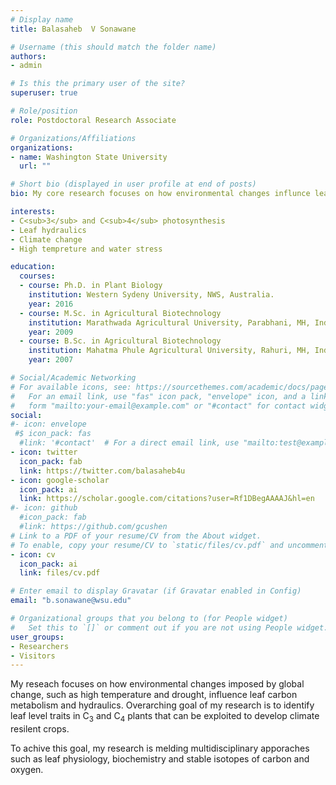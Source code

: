 ```yaml
---
# Display name
title: Balasaheb  V Sonawane

# Username (this should match the folder name)
authors:
- admin

# Is this the primary user of the site?
superuser: true

# Role/position
role: Postdoctoral Research Associate

# Organizations/Affiliations
organizations:
- name: Washington State University
  url: ""

# Short bio (displayed in user profile at end of posts)
bio: My core research focuses on how environmental changes influnce leaf carbon metabolism and hydraulics.

interests:
- C<sub>3</sub> and C<sub>4</sub> photosynthesis
- Leaf hydraulics
- Climate change
- High tempreture and water stress

education:
  courses:
  - course: Ph.D. in Plant Biology
    institution: Western Sydeny University, NWS, Australia.
    year: 2016
  - course: M.Sc. in Agricultural Biotechnology
    institution: Marathwada Agricultural University, Parabhani, MH, India.
    year: 2009
  - course: B.Sc. in Agricultural Biotechnology
    institution: Mahatma Phule Agricultural University, Rahuri, MH, India.
    year: 2007

# Social/Academic Networking
# For available icons, see: https://sourcethemes.com/academic/docs/page-builder/#icons
#   For an email link, use "fas" icon pack, "envelope" icon, and a link in the
#   form "mailto:your-email@example.com" or "#contact" for contact widget.
social:
#- icon: envelope
 #$ icon_pack: fas
  #link: '#contact'  # For a direct email link, use "mailto:test@example.org".
- icon: twitter
  icon_pack: fab
  link: https://twitter.com/balasaheb4u
- icon: google-scholar
  icon_pack: ai
  link: https://scholar.google.com/citations?user=Rf1DBegAAAAJ&hl=en
#- icon: github
  #icon_pack: fab
  #link: https://github.com/gcushen
# Link to a PDF of your resume/CV from the About widget.
# To enable, copy your resume/CV to `static/files/cv.pdf` and uncomment the lines below.
- icon: cv
  icon_pack: ai
  link: files/cv.pdf

# Enter email to display Gravatar (if Gravatar enabled in Config)
email: "b.sonawane@wsu.edu"

# Organizational groups that you belong to (for People widget)
#   Set this to `[]` or comment out if you are not using People widget.
user_groups:
- Researchers
- Visitors
---
```


My reseach focuses on how environmental changes imposed by global change, such as high temperature and drought, influence leaf carbon metabolism and hydraulics. Overarching goal of my research is to identify leaf level traits in C<sub>3</sub> and C<sub>4</sub> plants that can be exploited to develop climate resilent crops.

To achive this goal, my research is melding multidisciplinary apporaches such as leaf physiology, biochemistry and stable isotopes of carbon and oxygen.

